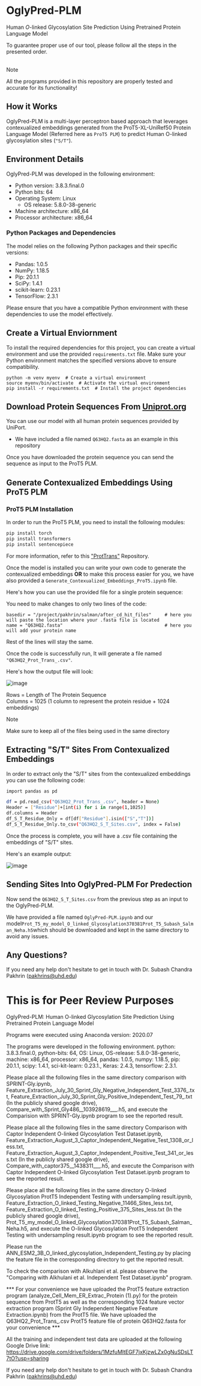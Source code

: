 # OglyPred-PLM 
Human *O*-linked Glycosylation Site Prediction Using Pretrained Protein Language Model

To guarantee proper use of our tool, please follow all the steps in the presented order.
<br>
<br>
>[!Note]
> All the programs provided in this repository are properly tested and accurate for its functionality! 
## How it Works
OglyPred-PLM is a multi-layer perceptron based approach that leverages contexualized embeddings generated
from the ProT5-XL-UniRef50 Protein Language Model (Referred here as `ProT5 PLM`) to predict Human O-linked 
glycosylation sites (`"S/T"`).

## Environment Details

OglyPred-PLM was developed in the following environment:

- Python version: 3.8.3.final.0
- Python bits: 64
- Operating System: Linux
  - OS release: 5.8.0-38-generic
- Machine architecture: x86_64
- Processor architecture: x86_64

### Python Packages and Dependencies

The model relies on the following Python packages and their specific versions:

- Pandas: 1.0.5
- NumPy: 1.18.5
- Pip: 20.1.1
- SciPy: 1.4.1
- scikit-learn: 0.23.1
- TensorFlow: 2.3.1

Please ensure that you have a compatible Python environment with these dependencies to use the model effectively.

## Create a Virtual Enviornment

To install the required dependencies for this project, you can create a virtual environment and use the provided `requirements.txt` file. Make sure your Python environment matches the specified versions above to ensure compatibility.

```
python -m venv myenv  # Create a virtual environment
source myenv/bin/activate  # Activate the virtual environment
pip install -r requirements.txt  # Install the project dependencies
```

## Download Protein Sequences From [Uniprot.org](https://www.uniprot.org/)  

You can use our model with all human protein sequences provided by UniPort.
  - We have included a file named `Q63HQ2.fasta` as an example in this repository

Once you have downloaded the protein sequence you can send the sequence as input to the ProT5 PLM.


## Generate Contexualized Embeddings Using ProT5 PLM

### ProT5 PLM Installation 

In order to run the ProT5 PLM, you need to install the following modules:
```bash
pip install torch
pip install transformers
pip install sentencepiece
```

For more information, refer to this ["ProtTrans"](https://github.com/agemagician/ProtTrans) Repository.


Once the model is installed you can write your own code to generate the contexualized embeddings **OR**
to make this process easier for you, we have also provided a `Generate_Contexualized_Embeddings_ProT5.ipynb` file.

Here's how you can use the provided file for a single protein sequence:

You need to make changes to only two lines of the code:
```
basedir = "/project/pakhrin/salman/after_cd_hit_files"     # here you will paste the location where your .fasta file is located
name = "Q63HQ2.fasta"                                      # here you will add your protein name
```
Rest of the lines will stay the same.

Once the code is successfully run, It will generate a file named `"Q63HQ2_Prot_Trans_.csv"`.

Here's how the output file will look:

<img max-width = 100% alt="image" src="https://github.com/PakhrinLab/OglyPred-PLM/blob/main/images/ProT5_Output.png">
<br>

Rows = Length of The Protein Sequence  
Columns = 1025 (1 column to represent the protein residue + 1024 embeddings)
<br>

>[!NOTE]
>Make sure to keep all of the files being used in the same directory


## Extracting "S/T" Sites From Contexualized Embeddings

In order to extract only the "S/T" sites from the contexualized embeddings you can use the following code:

``` bash
import pandas as pd

df = pd.read_csv("Q63HQ2_Prot_Trans_.csv", header = None)                     # replace with your ProtT5 embeddings file
Header = ["Residue"]+[int(i) for i in range(1,1025)]
df.columns = Header
df_S_T_Residue_Only = df[df["Residue"].isin(["S","T"])]
df_S_T_Residue_Only.to_csv("Q63HQ2_S_T_Sites.csv", index = False)            # saves the embeddings of only S and T residues

```

Once the process is complete, you will have a .csv file containing the embeddings of "S/T" sites.

Here's an example output:

<img max-width = 100% alt="image" src="https://github.com/PakhrinLab/OglyPred-PLM/blob/main/images/Extraction_S_T_Ouput.png">
<br>

## Sending Sites Into OglyPred-PLM For Predection

Now send the `Q63HQ2_S_T_Sites.csv` from the previous step as an input to the OglyPred-PLM.

We have provided a file named `OglyPred-PLM.ipynb` and
our model`Prot_T5_my_model_O_linked_Glycosylation370381Prot_T5_Subash_Salman_Neha.h5`which should be downloaded and kept in the same directory to avoid any issues.


## Any Questions?

If you need any help don't hesitate to get in touch with Dr. Subash Chandra Pakhrin (pakhrins@uhd.edu)



# This is for Peer Review Purposes 

OglyPred-PLM: Human O-linked Glycosylation Site Prediction Using Pretrained Protein Language Model

Programs were executed using Anaconda version: 2020.07

The programs were developed in the following environment. python: 3.8.3.final.0, python-bits: 64, OS: Linux, OS-release: 5.8.0-38-generic, machine: x86_64, processor: x86_64, pandas: 1.0.5, numpy: 1.18.5, pip: 20.1.1, scipy: 1.4.1, sci-kit-learn: 0.23.1., Keras: 2.4.3, tensorflow: 2.3.1.

Please place all the following files in the same directory comparison with SPRINT-Gly.ipynb, Feature_Extraction_July_30_Sprint_Gly_Negative_Independent_Test_3376_.txt, Feature_Extraction_July_30_Sprint_Gly_Positive_Independent_Test_79_.txt (In the publicly shared google drive), Compare_with_Sprint_Gly486__103928619___.h5, and execute the Comparision with SPRINT-Gly.ipynb program to see the reported result.

Please place all the following files in the same directory Comparison with Captor Independent  O-linked Glycosylation Test Dataset.ipynb, Feature_Extraction_August_3_Captor_Independent_Negative_Test_1308_or_less.txt, Feature_Extraction_August_3_Captor_Independent_Positive_Test_341_or_less.txt  (In the publicly shared google drive), Compare_with_captor375__1438311___.h5, and execute the Comparison with Captor Independent  O-linked Glycosylation Test Dataset.ipynb program to see the reported result.

Please place all the following files in the same directory O-linked Glycosylation ProtT5 Independent Testing with undersampling result.ipynb, Feature_Extraction_O_linked_Testing_Negative_11466_Sites_less.txt, Feature_Extraction_O_linked_Testing_Positive_375_Sites_less.txt (In the publicly shared google drive), Prot_T5_my_model_O_linked_Glycosylation370381Prot_T5_Subash_Salman_Neha.h5, and execute the O-linked Glycosylation ProtT5 Independent Testing with undersampling result.ipynb program to see the reported result.

Please run the ANN_ESM2_3B_O_linked_glycosylation_Independent_Testing.py by placing the feature file in the corresponding directory to get the reported result.

To check the comparison with Alkuhlani et al. please observe the "Comparing with Alkhulani et al. Independent Test Dataset.ipynb" program.

*** For your convenience we have uploaded the ProtT5 feature extraction program (analyze_Cell_Mem_ER_Extrac_Protein (1).py) for the protein sequence from ProtT5 as well as the corresponding 1024 feature vector extraction program (Sprint Gly Independent Negative Feature Extraction.ipynb) from the ProtT5 file. We have uploaded the Q63HQ2_Prot_Trans_.csv ProtT5 feature file of protein Q63HQ2.fasta for your convenience ***


All the training and independent test data are uploaded at the following Google Drive link: https://drive.google.com/drive/folders/1MzfuMltEGF7jxKjzwLZx0gNuSDsLT7tO?usp=sharing


If you need any help don't hesitate to get in touch with Dr. Subash Chandra Pakhrin (pakhrins@uhd.edu)



